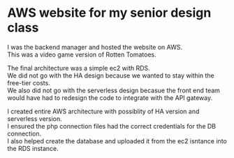# AWS website for my senior design class

I was the backend manager and hosted the website on AWS.<br/>
This was a video game version of Rotten Tomatoes.

The final architecture was a simple ec2 with RDS.<br/>
We did not go with the HA design because we wanted to stay within the free-tier costs.<br/>
We also did not go with the serverless design becasue the front end team would have had to redesign the code to integrate with the API gateway.

I created entire AWS architecture with possiblity of HA version and serverless version.<br/>
I ensured the php connection files had the correct credentials for the DB connection.<br/>
I also helped create the database and uploaded it from the ec2 isntance into the RDS instance.
